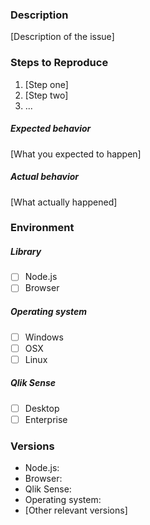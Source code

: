 ### Description

[Description of the issue]

### Steps to Reproduce

1. [Step one]
2. [Step two]
3. ...

##### Expected behavior

[What you expected to happen]

##### Actual behavior

[What actually happened]

### Environment

##### Library

* [ ] Node.js
* [ ] Browser

##### Operating system

* [ ] Windows
* [ ] OSX
* [ ] Linux

##### Qlik Sense

* [ ] Desktop
* [ ] Enterprise

### Versions

* Node.js: 
* Browser: 
* Qlik Sense: 
* Operating system: 
* [Other relevant versions]
